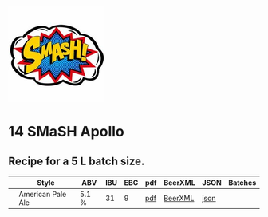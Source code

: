 ![logo](./14_SMaSH_Apollo.jpeg)

# 14 SMaSH Apollo

## Recipe for a 5 L batch size.

|    | Style | ABV | IBU | EBC | pdf | BeerXML | JSON | Batches |
|----|-------|-----|-----|-----|-----|---------|------|---------|
|    | American Pale Ale | 5.1 % | 31 | 9 | [pdf](./14_SMaSH_Apollo.pdf) | [BeerXML](./14_SMaSH_Apollo.xml) | [json](./14_SMaSH_Apollo.json) | |
